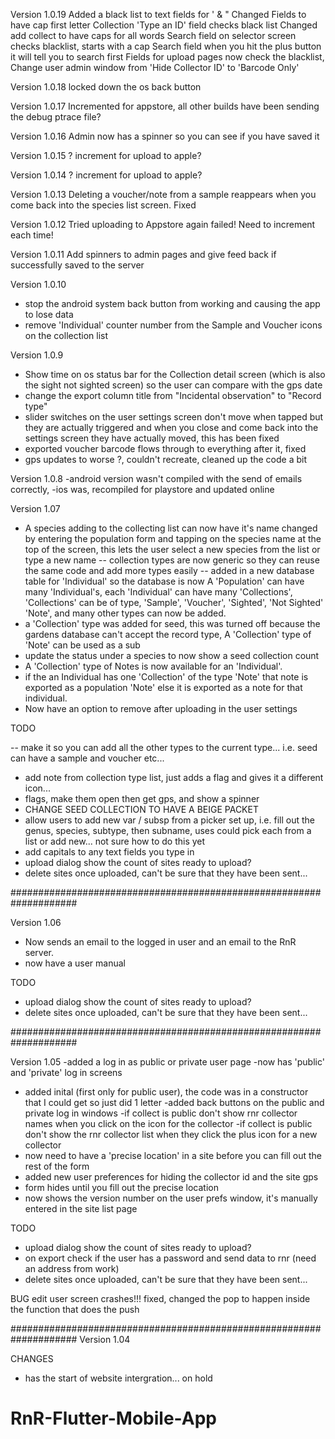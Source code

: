 Version 1.0.19
Added a black list to text fields for ' & "
Changed Fields to have cap first letter
Collection 'Type an ID' field checks black list
Changed add collect to have caps for all words
Search field on selector screen checks blacklist, starts with a cap
Search field when you hit the plus button it will tell you to search first
Fields for upload pages now check the blacklist,
Change user admin window from 'Hide Collector ID' to 'Barcode Only'


Version 1.0.18
locked down the os back button

Version 1.0.17
Incremented for appstore, all other builds have been sending the debug ptrace file?


Version 1.0.16
Admin now has a spinner so you can see if you have saved it

Version 1.0.15
? increment for upload to apple?

Version 1.0.14
? increment for upload to apple?


Version 1.0.13
Deleting a voucher/note from a sample reappears when you come back into the species list screen. Fixed

Version 1.0.12
Tried uploading to Appstore again failed! Need to increment each time!


Version 1.0.11
Add spinners to admin pages and give feed back if successfully saved to the server



Version 1.0.10
- stop the android system back button from working and causing the app to lose data
- remove 'Individual' counter number from the Sample and Voucher icons on the collection list


Version 1.0.9
- Show time on os status bar for the Collection detail screen (which is also the sight not sighted screen) so the user can compare with the gps date
- change the export column title from "Incidental observation" to "Record type"
- slider switches on the user settings screen don't move when tapped but they are actually triggered and when you close and come back into the settings screen they have actually moved, this has been fixed
- exported voucher barcode flows through to everything after it, fixed
- gps updates to worse ?, couldn't recreate, cleaned up the code a bit


Version 1.0.8
-android version wasn't compiled with the send of emails correctly,
-ios was, recompiled for playstore and updated online


Version 1.07
- A species adding to the collecting list can now have it's name changed by entering the population form and tapping on the species name at the top of the screen, this
lets the user select a new species from the list or type a new name
-- collection types are now generic so they can reuse the same code and add more types easily
-- added in a new database table for 'Individual' so the database is now
    A 'Population' can have many 'Individual's, each 'Individual' can have many 'Collections', 'Collections' can be of type, 'Sample', 'Voucher', 'Sighted', 'Not Sighted' 'Note', and many other types can now be added. 
- a 'Collection' type was added for seed, this was turned off because the gardens database can't accept the record type, A 'Collection' type of 'Note' can be used as a sub
- update the status under a species to now show a seed collection count
- A 'Collection' type of Notes is now available for an 'Individual'.
- if the an Individual has one 'Collection' of the type 'Note' that note is exported as a population 'Note' else it is exported as a note for that individual.
- Now have an option to remove after uploading in the user settings



TODO

-- make it so you can add all the other types to the current type... i.e. seed can have a sample and voucher etc...
- add note from collection type list, just adds a flag and gives it a different icon...
- flags, make them open then get gps, and show a spinner
- CHANGE SEED COLLECTION TO HAVE A BEIGE PACKET
- allow users to add new var / subsp from a picker set up, i.e. fill out the genus, species, subtype, then subname, uses could pick each from a list or add new... not sure how to do this yet
- add capitals to any text fields you type in
- upload dialog show the count of sites ready to upload?
- delete sites once uploaded, can't be sure that they have been sent...

####################################################################


Version 1.06


- Now sends an email to the logged in user and an email to the RnR server.
- now have a user manual

TODO
- upload dialog show the count of sites ready to upload?
- delete sites once uploaded, can't be sure that they have been sent...




####################################################################

Version 1.05
-added a log in as public or private user page
-now has 'public' and 'private' log in screens
- added inital (first only for public user), the code was in a constructor that I could get so just did 1 letter
-added back buttons on the public and private log in windows
-if collect is public don't show rnr collector names when you click on the icon for the collector
-if collect is public don't show the rnr collector list when they click the plus icon for a new collector
- now need to have a 'precise location' in a site before you can fill out the rest of the form
- added new user preferences for hiding the collector id and the site gps
- form hides until you fill out the precise location
- now shows the version number on the user prefs window, it's manually entered in the site list page 



TODO
- upload dialog show the count of sites ready to upload?
- on export check if the user has a password and send data to rnr (need an address from work)
- delete sites once uploaded, can't be sure that they have been sent...


BUG 
edit user screen crashes!!! fixed, changed the pop to happen inside the function that does the push


####################################################################
Version 1.04

CHANGES
- has the start of website intergration... on hold










    

# RnR-Flutter-Mobile-App
